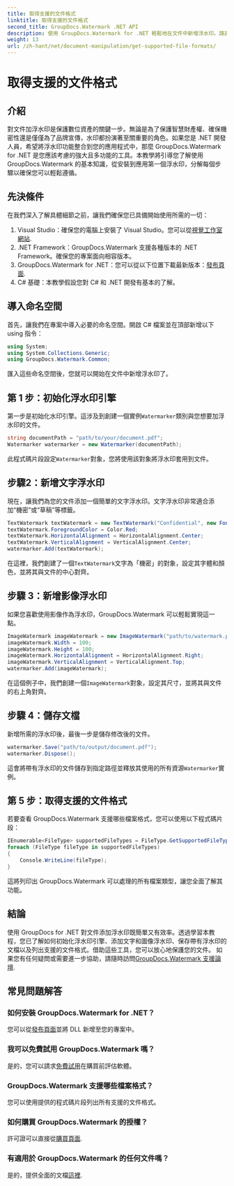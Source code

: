 ```yaml
---
title: 取得支援的文件格式
linktitle: 取得支援的文件格式
second_title: GroupDocs.Watermark .NET API
description: 使用 GroupDocs.Watermark for .NET 輕鬆地在文件中新增浮水印。請遵循我們全面的逐步指南來保護您的數位資產。
weight: 13
url: /zh-hant/net/document-manipulation/get-supported-file-formats/
---
```


# 取得支援的文件格式

## 介紹
對文件加浮水印是保護數位資產的關鍵一步。無論是為了保護智慧財產權、確保機密性還是僅僅為了品牌宣傳，水印都扮演著至關重要的角色。如果您是 .NET 開發人員，希望將浮水印功能整合到您的應用程式中，那麼 GroupDocs.Watermark for .NET 是您應該考慮的強大且多功能的工具。本教學將引導您了解使用 GroupDocs.Watermark 的基本知識，從安裝到應用第一個浮水印，分解每個步驟以確保您可以輕鬆遵循。
## 先決條件
在我們深入了解具體細節之前，讓我們確保您已具備開始使用所需的一切：
1.  Visual Studio：確保您的電腦上安裝了 Visual Studio。您可以從[視覺工作室網站](https://visualstudio.microsoft.com/).
2. .NET Framework：GroupDocs.Watermark 支援各種版本的 .NET Framework。確保您的專案面向相容版本。
3. GroupDocs.Watermark for .NET：您可以從以下位置下載最新版本：[發布頁面](https://releases.groupdocs.com/Watermark/net/).
4. C# 基礎：本教學假設您對 C# 和 .NET 開發有基本的了解。
## 導入命名空間
首先，讓我們在專案中導入必要的命名空間。開啟 C# 檔案並在頂部新增以下 using 指令：
```csharp
using System;
using System.Collections.Generic;
using GroupDocs.Watermark.Common;
```
匯入這些命名空間後，您就可以開始在文件中新增浮水印了。

## 第 1 步：初始化浮水印引擎
第一步是初始化水印引擎。這涉及到創建一個實例`Watermarker`類別與您想要加浮水印的文件。
```csharp
string documentPath = "path/to/your/document.pdf";
Watermarker watermarker = new Watermarker(documentPath);
```
此程式碼片段設定`Watermarker`對象，您將使用該對象將浮水印套用到文件。
## 步驟2：新增文字浮水印
現在，讓我們為您的文件添加一個簡單的文字浮水印。文字浮水印非常適合添加“機密”或“草稿”等標籤。
```csharp
TextWatermark textWatermark = new TextWatermark("Confidential", new Font("Arial", 36));
textWatermark.ForegroundColor = Color.Red;
textWatermark.HorizontalAlignment = HorizontalAlignment.Center;
textWatermark.VerticalAlignment = VerticalAlignment.Center;
watermarker.Add(textWatermark);
```
在這裡，我們創建了一個`TextWatermark`文字為「機密」的對象，設定其字體和顏色，並將其與文件的中心對齊。
## 步驟 3：新增影像浮水印
如果您喜歡使用影像作為浮水印，GroupDocs.Watermark 可以輕鬆實現這一點。
```csharp
ImageWatermark imageWatermark = new ImageWatermark("path/to/watermark.png");
imageWatermark.Width = 100;
imageWatermark.Height = 100;
imageWatermark.HorizontalAlignment = HorizontalAlignment.Right;
imageWatermark.VerticalAlignment = VerticalAlignment.Top;
watermarker.Add(imageWatermark);
```
在這個例子中，我們創建一個`ImageWatermark`對象，設定其尺寸，並將其與文件的右上角對齊。
## 步驟 4：儲存文檔
新增所需的浮水印後，最後一步是儲存修改後的文件。
```csharp
watermarker.Save("path/to/output/document.pdf");
watermarker.Dispose();
```
這會將帶有浮水印的文件儲存到指定路徑並釋放其使用的所有資源`Watermarker`實例。
## 第 5 步：取得支援的文件格式
若要查看 GroupDocs.Watermark 支援哪些檔案格式，您可以使用以下程式碼片段：
```csharp
IEnumerable<FileType> supportedFileTypes = FileType.GetSupportedFileTypes();
foreach (FileType fileType in supportedFileTypes)
{
    Console.WriteLine(fileType);
}
```
這將列印出 GroupDocs.Watermark 可以處理的所有檔案類型，讓您全面了解其功能。
## 結論
使用 GroupDocs for .NET 對文件添加浮水印既簡單又有效率。透過學習本教程，您已了解如何初始化浮水印引擎、添加文字和圖像浮水印、保存帶有浮水印的文檔以及列出支援的文件格式。借助這些工具，您可以放心地保護您的文件。
如果您有任何疑問或需要進一步協助，請隨時訪問[GroupDocs.Watermark 支援論壇](https://forum.groupdocs.com/c/watermark/19).
## 常見問題解答
### 如何安裝 GroupDocs.Watermark for .NET？
您可以從[發布頁面](https://releases.groupdocs.com/Watermark/net/)並將 DLL 新增至您的專案中。
### 我可以免費試用 GroupDocs.Watermark 嗎？
是的，您可以請求[免費試用](https://releases.groupdocs.com/)在購買前評估軟體。
### GroupDocs.Watermark 支援哪些檔案格式？
您可以使用提供的程式碼片段列出所有支援的文件格式。
### 如何購買 GroupDocs.Watermark 的授權？
許可證可以直接從[購買頁面](https://purchase.groupdocs.com/buy).
### 有適用於 GroupDocs.Watermark 的任何文件嗎？
是的，提供全面的文檔[這裡](https://tutorials.groupdocs.com/Watermark/net/).